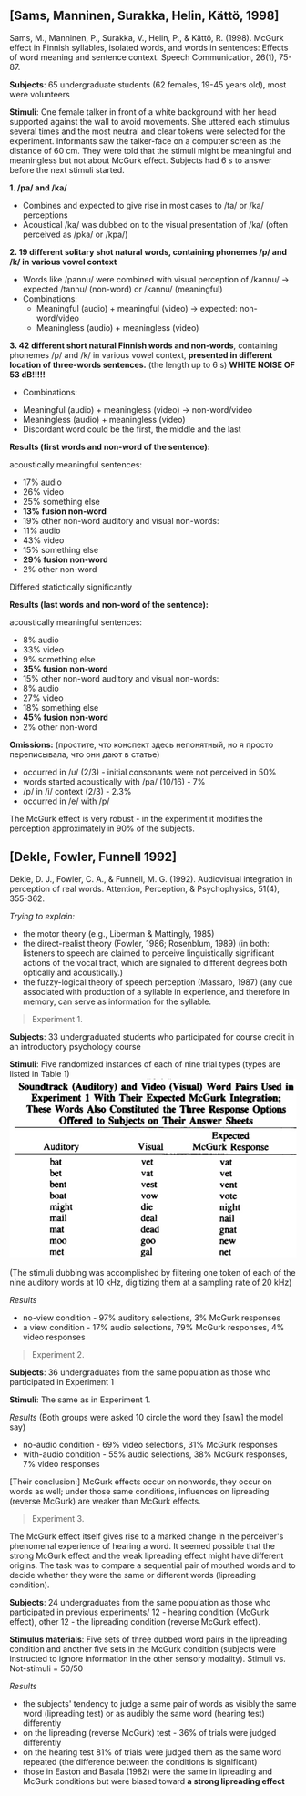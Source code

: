## [Sams, Manninen, Surakka, Helin, Kättö, 1998] 
Sams, M., Manninen, P., Surakka, V., Helin, P., & Kättö, R. (1998). McGurk effect in Finnish syllables, isolated words, and words in sentences: Effects of word meaning and sentence context. Speech Communication, 26(1), 75-87. 

**Subjects**: 65 undergraduate students (62 females, 19-45 years old), most were volunteers 

**Stimuli**: One female talker in front of a white background with her head supported against the wall to avoid movements. She uttered each stimulus several times and the most neutral and clear tokens were selected for the experiment. Informants saw the talker-face on a computer screen as the distance of 60 cm. They were told that the stimuli might be meaningful and meaningless but not about McGurk effect. Subjects had 6 s to answer before the next stimuli started.  

**1.	/pa/ and /ka/**

*	Combines and expected to give rise in most cases to /ta/ or /ka/ perceptions 
*	Acoustical /ka/ was dubbed on to the visual presentation of /ka/ (often perceived as /pka/ or /kpa/) 

**2.	19 different solitary shot natural words, containing phonemes /p/ and /k/ in various vowel context** 

*	Words like /pannu/ were combined with visual perception of  /kannu/ -> expected /tannu/ (non-word) or /kannu/ (meaningful) 
*	Combinations: 
    -	Meaningful (audio) + meaningful (video) -> expected: non-word/video 
    -	Meaningless (audio) + meaningless (video) 

**3.	42 different short natural Finnish words and non-words**, containing phonemes /p/ and /k/ in various vowel context, **presented in different location of three-words sentences.** (the length up to 6 s) **WHITE NOISE OF 53 dB!!!!!** 

*	Combinations: 
   -	Meaningful (audio) + meaningless (video) -> non-word/video 
   -	Meaningless (audio) + meaningless (video) 
   -	Discordant word could be the first, the middle and the last 

**Results (first words and non-word of the sentence):** 

acoustically meaningful sentences: 

* 17% audio 
*	26% video 
*	25% something else 
*	**13% fusion non-word** 
*	19% other non-word 
 auditory and visual non-words: 
*	11% audio 
*	43% video 
*	15% something else 
*	**29% fusion non-word** 
*	2% other non-word 

Differed statictically significantly  
  
**Results (last words and non-word of the sentence):** 

acoustically meaningful sentences: 

* 8% audio 
*	33% video 
*	9% something else 
*	**35% fusion non-word** 
*	15% other non-word 
 auditory and visual non-words: 
*	8% audio  
*	27% video 
*	18% something else 
*	**45% fusion non-word** 
*	2% other non-word 


**Omissions:** (простите, что конспект здесь непонятный, но я просто переписывала, что они дают в статье) 

* occurred in /u/ (2/3) - initial consonants were not perceived in 50% 
*	words started acoustically with /pa/ (10/16) - 7% 
*	/p/ in /i/ context (2/3) - 2.3% 
*	occurred in /e/ with /p/ 
  
 The McGurk effect is very robust - in the experiment it modifies the perception approximately in 90% of the subjects.  
 
## [Dekle, Fowler, Funnell 1992]  

Dekle, D. J., Fowler, C. A., & Funnell, M. G. (1992). Audiovisual integration in perception of real words. Attention, Perception, & Psychophysics, 51(4), 355-362. 

*Trying to explain:* 

+ the motor theory (e.g., Liberman & Mattingly, 1985) 
+ the direct-realist theory (Fowler, 1986; Rosenblum, 1989) 
(in both: listeners to speech are claimed to perceive linguistically significant actions of the vocal tract, which are signaled to different degrees both optically and acoustically.) 
+ the fuzzy-logical theory of speech perception (Massaro, 1987) 
(any cue associated with production of a syllable in experience, and therefore in memory, can serve as information for the syllable. 

> Experiment 1.  

**Subjects**: 33 undergraduated students who participated for course credit in an introductory psychology
course 

**Stimuli**: Five randomized instances of each of nine trial types (types are listed in Table 1)  
![Soundtrack and Video Word Pairs Used in Experiment 1](https://github.com/astafyevai/mcgurk2017-2018/blob/master/dekle_1.jpg)

(The stimuli dubbing was accomplished by filtering one token of each of the nine auditory words at 10 kHz, digitizing them at a sampling rate of 20 kHz) 

*Results* 

- no-view condition - 97% auditory selections, 3% McGurk responses 
- a view condition - 17% audio selections, 79% McGurk responses, 4% video responses 

> Experiment 2. 

**Subjects**: 36 undergraduates from the same population as those who participated in Experiment 1 

**Stimuli**: The same as in Experiment 1. 

*Results* (Both groups were asked 10 circle the word they [saw] the model say)  

- no-audio condition - 69% video selections, 31% McGurk responses 
- with-audio condition - 55% audio selections, 38% McGurk responses, 7% video responses 

[Their conclusion:] McGurk effects occur on nonwords, they occur on words as well; under those same conditions, influences on lipreading (reverse McGurk) are weaker than McGurk effects. 

> Experiment 3.

The McGurk effect itself gives rise to a marked change in the perceiver's phenomenal experience of hearing a word. It seemed possible that the strong McGurk effect and the weak lipreading effect might have different origins. The task was to compare a sequential pair of mouthed words and to decide whether they were the same or different words (lipreading condition).  

**Subjects**: 24 undergraduates from the same population as those who participated in previous experiments/ 12 - hearing condition (McGurk effect), other 12 - the lipreading condition (reverse McGurk effect).

**Stimulus materials**: Five sets of three dubbed word pairs in the lipreading condition and another five sets in the McGurk condition (subjects were instructed to ignore information in the other sensory modality). Stimuli vs. Not-stimuli = 50/50  

*Results*  
- the subjects' tendency to judge a same pair of words as visibly the same word (lipreading test) or as audibly the same word (hearing test) differently  
- on the lipreading (reverse McGurk) test - 36% of trials were judged differently  
- on the hearing test 81% of trials were judged them as the same word repeated (the difference between the conditions is significant)  
- those in Easton and Basala (1982) were the same in lipreading and McGurk conditions but were biased toward **a strong lipreading effect**  
